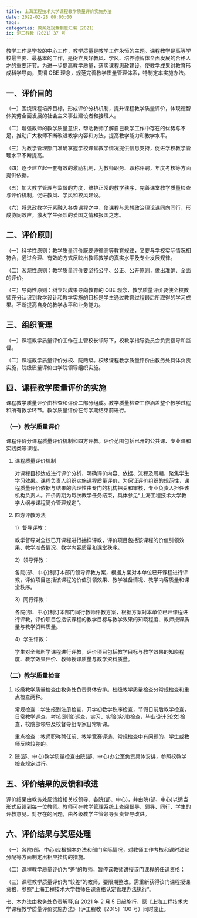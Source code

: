 ```yaml
---
title: 上海工程技术大学课程教学质量评价实施办法
date: 2022-02-28 00:00:00
tags: 
categories: 教务处规章制度汇编（2021）
id: 沪工程教〔2021〕37 号
---
```


教学工作是学校的中心工作，教学质量是教学工作永恒的主题。课程教学是高等学校最主要、最基本的工作，是树立良好教风、学风、培养德智体全面发展的合格人才的重要环节。为进一步提高教学质量，落实课程思政建设，使教学成果对教育形成科学导向，贯彻 OBE 理念，规范完善教学质量管理体系，特制定本实施办法。

## 一、评价目的

（一）围绕课程培养目标，形成评价分析机制，提升课程教学质量评价，体现德智体美劳全面发展的社会主义事业建设者和接班人。

（二）增强教师的教学质量意识，帮助教师了解自己教学工作中存在的优势与不足，推动广大教师不断改进教学内容和方法，提高教学能力和教学水平。

（三）为教学管理部门准确掌握学校课堂教学情况提供信息支持，促进学校教学管理水平不断提高。

（四）逐步建立起一套有效的激励机制，为教师职务、职称评聘，年度考核等方面提供依据。

（五）加大教学管理与监督的力度，维护正常的教学秩序，完善课堂教学质量检查与评价机制，促进教风、学风和校风建设。

（六）将思政教学元素融入各类课程之中，使课程与思想政治理论课同向同行，形成协同效应，激发学生强烈的爱国之情和报国之志。

## 二、评价原则

（一）科学性原则：教学质量评价既要遵循高等教育规律，又要与学校实际情况相符合，通过合理、有效的方式反映出教师教学的真实水平及专业发展规律。

（二）客观性原则：教学质量评价要坚持公平、公正、公开原则，做出准确、全面的评价。

（三）导向性原则：树立起成果导向教育的 OBE 观念，教学质量评价要使全校教师充分认识到教学设计和教学实施的目标是学生通过教育过程最后所取得的学习成果。不断提高自身的教学水平和业务能力。

## 三、组织管理

（一）课程教学质量评价工作在主管校长领导下，校教学指导委员会负责指导和监督。

（二）课程教学质量评价分校、院两级。校级课程教学质量评价由教务处具体负责实施，院级质量评价由学院领导组织实施。

## 四、课程教学质量评价的实施

课程教学质量评价由检查和评价二部分组成。教学质量检查工作涵盖整个教学过程和所有教学环节。教学质量评价在每学期结束前进行。

### （一）教学质量评价

课程评价分课程质量评价机制和四方评教。评价范围包括已开的公共课、专业课和实践类等课程。

1. 课程质量评价机制

   对课程目标达成进行评价分析，明确评价内容、依据、流程及周期，聚焦学生学习效果。课程负责人组织实施课程质量评价，为保证评价组织的规范性，课程质量评价依据与结果的合理性由专门的机构把关和审核，专业负责人担任该机构负责人。评价周期为每次教学任务结束，具体参见“上海工程技术大学教学大纲与课程简介管理规定”。
2. 四方评教方法

   1）督导评教：

   教学督导对全校已开课程进行抽样评教，评价项目包括该课程的价值引领效果、教学准备情况、教学内容质量和课堂秩序。

   2）领导评教：

   各院(部、中心)制订本部门领导评教方案，根据方案对本单位已开课程进行评教，评价项目包括该课程的价值引领效果、教学准备情况、教学内容质量和课堂秩序。

   3）同行评教：

   各院(部、中心)制订本部门同行教师评教方案，根据方案对本单位已开课程进行评教，评价项目包括该课程的教学目标与教学效果的知晓程度、教师授课质量与教学资料质量。

   4）学生评教：

   学生对全部所学课程进行评教，评价项目包括教学目标与教学效果的知晓程度、教学效果评价、教师授课质量与教学资料质量。

### （二）教学质量检查

1. 校级教学质量检查由教务处负责具体安排。校级教学质量检查分常规检查和重点检查两种。
   
   常规检查：学生报到注册检查，开学初教学秩序检查，节假日前后教学检查，日常教学巡查，考核(测验)巡查，实习、实验(实训)检查，毕业设计(论文)检查，校院部领导及校督导组专家日常听课。
   
   重点检查：教师职称聘任前、教学竞赛评选、常规检查中有问题的、学生或教师反映较差的。

2. 院(部、中心)教学质量检查由院(部、中心)办公室负责具体安排，参照校教学检查规定进行。

## 五、评价结果的反馈和改进

评价结果由教务处反馈给相关校领导、各院(部、中心)，并由院(部、中心)以适当形式反馈到每一位教师。教师可在教学管理系统上查阅督导、领导、同行、学生的评教意见。对存在的问题，由各级教学主管领导负责督导改进。

## 六、评价结果与奖惩处理

（一）各院(部、中心)应根据本办法和部门实际情况，对教师工作考核和课时津贴分配等方面制定出相应挂钩的措施。

（二）课程教学质量评价为“差”的教师，暂停该教师讲授该门课程的任课资格；

（三）课程教学质量评价为“较差”的教师，要限期整改。需重新获得该门课程授课资格，参照“上海工程技术大学教师任课资格认定管理办法执行”。

七、本办法由教务处负责解释,自 2021 年 2 月 5 日起施行，原《上海工程技术大学课程教学质量评价实施办法》（沪工程教〔2015〕100 号）同时废止。